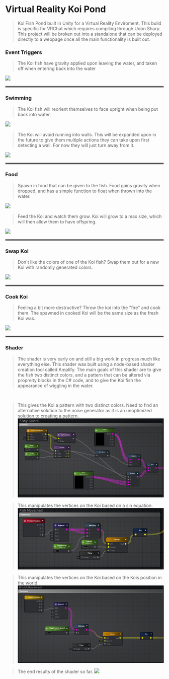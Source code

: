 # Virtual Reality Koi Pond

> Koi Fish Pond built in Unity for a Virtual Reality Enviroment. This build is specific for VRChat which requires compiling through Udon Sharp. This project will be broken out into a standalone that can be deployed directly to a webpage once all the main functionality is built out.

### Event Triggers
> The Koi fish have gravity applied upon leaving the water, and taken off when entering back into the water

<img src="/assets/images/koi_yeet.gif">
<hr style="border:2px solid grey">

### Swimming
> The Koi fish will reorient themselves to face upright when being put back into water.

<img src="/assets/images/koi_repo.gif">

> The Koi will avoid running into walls. This will be expanded upon in the future to give them multiple actions they can take upon first detecting a wall. For now they will just turn away from it.

<img src="/assets/images/koi_avoid.gif">
<hr style="border:2px solid grey">

### Food
> Spawn in food that can be given to the fish. Food gains gravity when dropped, and has a simple function to float when thrown into the water.

<img src="/assets/images/koi_food.gif">

> Feed the Koi and watch them grow. Koi will grow to a max size, which will then allow them to have offspring.

<img src="/assets/images/koi_feed.gif">
<hr style="border:2px solid grey">

### Swap Koi
> Don't like the colors of one of the Koi fish? Swap them out for a new Koi with randomly generated colors.

<img src="/assets/images/koi_swap.gif">
<hr style="border:2px solid grey">

### Cook Koi
> Feeling a bit more destructive? Throw the koi into the "fire" and cook them. The spawned in cooked Koi will be the same size as the fresh Koi was.

<img src="/assets/images/koi_cook.gif">
<hr style="border:2px solid grey">

### Shader
> The shader is very early on and still a big work in progress much like everything else. This shader was built using a node-based shader creation tool called Amplify. The main goals of this shader are to give the fish two distinct colors, and a pattern that can be altered via propreity blocks in the C# code, and to give the Koi fish the appearance of wiggling in the water.

<br>

> This gives the Koi a pattern with two distinct colors. Need to find an alternative solution to the noise generator as it is an unoptimized solution to creating a pattern.
> <img src="/assets/images/shader_fish_texture.png">

> This manipulates the vertices on the Koi based on a sin equation.
> <img src="/assets/images/shader_fish_movement.png">

> This manipulates the vertices on the Koi based on the Kois position in the world.
> <img src="/assets/images/shader_world_movement.png">

> The end results of the shader so far.
> <img src="/assets/images/koi_shader.gif">
